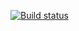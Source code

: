 [![Build status](https://ci.appveyor.com/api/projects/status/7euigct7is0y9hc3?svg=true)](https://ci.appveyor.com/project/sonik335/selinidetest)